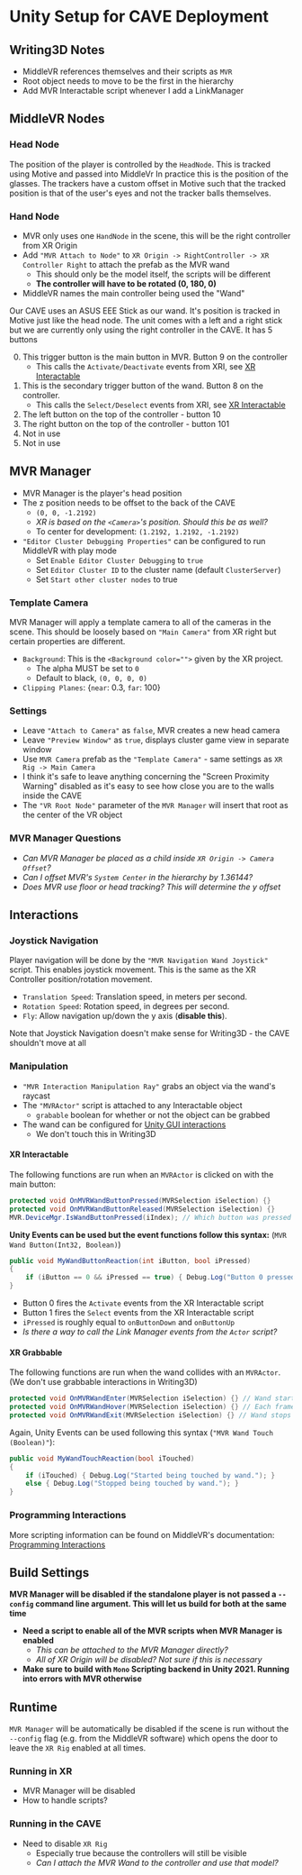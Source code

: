 # Unity Setup for CAVE Deployment

## Writing3D Notes

- MiddleVR references themselves and their scripts as `MVR`
- Root object needs to move to be the first in the hierarchy
- Add MVR Interactable script whenever I add a LinkManager

## MiddleVR Nodes

### Head Node

The position of the player is controlled by the `HeadNode`. This is tracked using Motive and passed into MiddleVr In practice this is the position of the glasses. The trackers have a custom offset in Motive such that the tracked position is that of the user's eyes and not the tracker balls themselves.

### Hand Node

- MVR only uses one `HandNode` in the scene, this will be the right controller from XR Origin
- Add `"MVR Attach to Node"` to `XR Origin -> RightController -> XR Controller Right` to attach the prefab as the MVR wand
  - This should only be the model itself, the scripts will be different
  - **The controller will have to be rotated (0, 180, 0)**
- MiddleVR names the main controller being used the "Wand"

Our CAVE uses an ASUS EEE Stick as our wand. It's position is tracked in Motive just like the head node. The unit comes with a left and a right stick but we are currently only using the right controller in the CAVE. It has 5 buttons

0. This trigger button is the main button in MVR. Button 9 on the controller
   - This calls the `Activate/Deactivate` events from XRI, see [XR Interactable](#xr-interactable)
1. This is the secondary trigger button of the wand. Button 8 on the controller.
   - This calls the `Select/Deselect` events from XRI, see [XR Interactable](#xr-interactable)
2. The left button on the top of the controller - button 10
3. The right button on the top of the controller - button 101
4. Not in use
5. Not in use

## MVR Manager

- MVR Manager is the player's head position
- The z position needs to be offset to the back of the CAVE
  - `(0, 0, -1.2192)`
  - _XR is based on the `<Camera>`'s position. Should this be as well?_
  - To center for development: `(1.2192, 1.2192, -1.2192)`
- `"Editor Cluster Debugging Properties"` can be configured to run MiddleVR with play mode
  - Set `Enable Editor Cluster Debugging` to `true`
  - Set `Editor Cluster ID` to the cluster name (default `ClusterServer`)
  - Set `Start other cluster nodes` to true

### Template Camera

MVR Manager will apply a template camera to all of the cameras in the scene. This should be loosely based on `"Main Camera"` from XR right but certain properties are different.

- `Background`: This is the `<Background color="">` given by the XR project.
  - The alpha MUST be set to `0`
  - Default to black, `(0, 0, 0, 0)`
- `Clipping Planes`: {`near`: 0.3, `far`: 100}

### Settings

- Leave `"Attach to Camera"` as `false`, MVR creates a new head camera
- Leave `"Preview Window"` as `true`, displays cluster game view in separate window
- Use `MVR Camera` prefab as the `"Template Camera"` - same settings as `XR Rig -> Main Camera`
- I think it's safe to leave anything concerning the "Screen Proximity Warning" disabled as it's easy to see how close you are to the walls inside the CAVE
- The `"VR Root Node"` parameter of the `MVR Manager` will insert that root as the center of the VR object

### MVR Manager Questions

- _Can MVR Manager be placed as a child inside `XR Origin -> Camera Offset`?_
- _Can I offset MVR's `System Center` in the hierarchy by 1.36144?_
- _Does MVR use floor or head tracking? This will determine the y offset_

## Interactions

### Joystick Navigation

Player navigation will be done by the `"MVR Navigation Wand Joystick"` script. This enables joystick movement. This is the same as the XR Controller position/rotation movement.

- `Translation Speed`: Translation speed, in meters per second.
- `Rotation Speed`: Rotation speed, in degrees per second.
- `Fly`: Allow navigation up/down the y axis (**disable this**).

Note that Joystick Navigation doesn't make sense for Writing3D - the CAVE shouldn't move at all

### Manipulation

- `"MVR Interaction Manipulation Ray"` grabs an object via the wand's raycast
- The `"MVRActor"` script is attached to any Interactable object
  - `grabable` boolean for whether or not the object can be grabbed
- The wand can be configured for [Unity GUI interactions](https://www.middlevr.com/2/doc/current/TutoUnityGUI.html)
  - We don't touch this in Writing3D

#### XR Interactable

The following functions are run when an `MVRActor` is clicked on with the main button:

```cs
protected void OnMVRWandButtonPressed(MVRSelection iSelection) {}
protected void OnMVRWandButtonReleased(MVRSelection iSelection) {}
MVR.DeviceMgr.IsWandButtonPressed(iIndex); // Which button was pressed
```

**Unity Events can be used but the event functions follow this syntax:** (`MVR Wand Button(Int32, Boolean)`)

```c#
public void MyWandButtonReaction(int iButton, bool iPressed)
{
    if (iButton == 0 && iPressed == true) { Debug.Log("Button 0 pressed!"); }
}
```

- Button 0 fires the `Activate` events from the XR Interactable script
- Button 1 fires the `Select` events from the XR Interactable script
- `iPressed` is roughly equal to `onButtonDown` and `onButtonUp`
- _Is there a way to call the Link Manager events from the `Actor` script?_

#### XR Grabbable

The following functions are run when the wand collides with an `MVRActor`. (We don't use grabbable interactions in Writing3D)

```cs
protected void OnMVRWandEnter(MVRSelection iSelection) {} // Wand starts colliding the actor
protected void OnMVRWandHover(MVRSelection iSelection) {} // Each frame wand is inside actor
protected void OnMVRWandExit(MVRSelection iSelection) {} // Wand stops colliding the actor
```

Again, Unity Events can be used following this syntax (`"MVR Wand Touch (Boolean)"`):

```cs
public void MyWandTouchReaction(bool iTouched)
{
    if (iTouched) { Debug.Log("Started being touched by wand."); }
    else { Debug.Log("Stopped being touched by wand."); }
}
```

### Programming Interactions

More scripting information can be found on MiddleVR's documentation: [Programming Interactions](https://www.middlevr.com/2/doc/current/UnityVRInteractions.html#programming-interactions)

## Build Settings

**MVR Manager will be disabled if the standalone player is not passed a `--config` command line argument. This will let us build for both at the same time**

- **Need a script to enable all of the MVR scripts when MVR Manager is enabled**
  - _This can be attached to the MVR Manager directly?_
  - _All of XR Origin will be disabled? Not sure if this is necessary_
- **Make sure to build with `Mono` Scripting backend in Unity 2021. Running into errors with MVR otherwise**

## Runtime

`MVR Manager` will be automatically be disabled if the scene is run without the `--config` flag (e.g. from the MiddleVR software) which opens the door to leave the `XR Rig` enabled at all times.

### Running in XR

- MVR Manager will be disabled
- How to handle scripts?

### Running in the CAVE

- Need to disable `XR Rig`
  - Especially true because the controllers will still be visible
  - _Can I attach the MVR Wand to the controller and use that model?_
